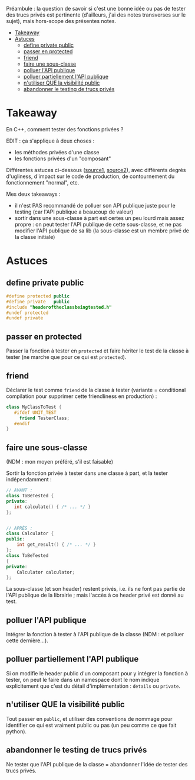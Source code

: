 Préambule : la question de savoir si c'est une bonne idée ou pas de tester des trucs privés est pertinente (d'ailleurs, j'ai des notes transverses sur le sujet), mais hors-scope des présentes notes.

* [Takeaway](#takeaway)
* [Astuces](#astuces)
   * [define private public](#define-private-public)
   * [passer en protected](#passer-en-protected)
   * [friend](#friend)
   * [faire une sous-classe](#faire-une-sous-classe)
   * [polluer l'API publique](#polluer-lapi-publique)
   * [polluer partiellement l'API publique](#polluer-partiellement-lapi-publique)
   * [n'utiliser QUE la visibilité public](#nutiliser-que-la-visibilité-public)
   * [abandonner le testing de trucs privés](#abandonner-le-testing-de-trucs-privés)


# Takeaway

En C++, comment tester des fonctions privées ?

EDIT : ça s'applique à deux choses :

- les méthodes privées d'une classe
- les fonctions privées d'un "composant"

Différentes astuces ci-dessous ([source1](https://wiki.c2.com/?UnitTestingNonPublicMemberFunctions), [source2](https://www.codeproject.com/Tips/5249547/How-to-Unit-Test-a-Private-Function-in-Cplusplus)), avec différents degrés d'ugliness, d'impact sur le code de production, de contournement du fonctionnement "normal", etc.

Mes deux takeaways :

- il n'est PAS recommandé de polluer son API publique juste pour le testing (car l'API publique a beaucoup de valeur)
- sortir dans une sous-classe à part est certes un peu lourd mais assez propre : on peut tester l'API publique de cette sous-classe, et ne pas modifier l'API publique de sa lib (la sous-classe est un membre privé de la classe initiale)

# Astuces

## define private public

```cpp
#define protected public
#define private   public
#include "headeroftheclassbeingtested.h"
#undef protected
#undef private
```

## passer en protected

Passer la fonction à tester en `protected` et faire hériter le test de la classe à tester (ne marche que pour ce qui est `protected`).

## friend

Déclarer le test comme `friend` de la classe à tester (variante = conditional compilation pour supprimer cette friendliness en production) :

```cpp
class MyClassToTest {
   #ifdef UNIT_TEST
     friend TesterClass;
   #endif
}
```

## faire une sous-classe

(NDM : mon moyen préféré, s'il est faisable)

Sortir la fonction privée à tester dans une classe à part, et la tester indépendamment :

```cpp
// AVANT :
class ToBeTested {
private:
   int calculate() { /* ... */ }
};


// APRÈS :
class Calculator {
public:
    int get_result() { /* ... */ }
};
class ToBeTested
{
private:
    Calculator calculator;
};
```

La sous-classe (et son header) restent privés, i.e. ils ne font pas partie de l'API publique de la librairie ; mais l'accès à ce header privé est donné au test.

## polluer l'API publique

Intégrer la fonction à tester à l'API publique de la classe (NDM : et polluer cette dernière...).

## polluer partiellement l'API publique

Si on modifie le header public d'un composant pour y intégrer la fonction à tester, on peut le faire dans un namespace dont le nom indique explicitement que c'est du détail d'implémentation : `details` ou `private`.

## n'utiliser QUE la visibilité public

Tout passer en `public`, et utiliser des conventions de nommage pour identifier ce qui est vraiment public ou pas (un peu comme ce que fait python).

## abandonner le testing de trucs privés

Ne tester que l'API publique de la classe = abandonner l'idée de tester des trucs privés.
